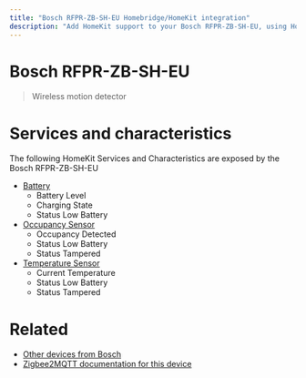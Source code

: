 ```yaml
---
title: "Bosch RFPR-ZB-SH-EU Homebridge/HomeKit integration"
description: "Add HomeKit support to your Bosch RFPR-ZB-SH-EU, using Homebridge, Zigbee2MQTT and homebridge-z2m."
---
```

<!---
This file has been GENERATED using src/docgen/docgen.ts
DO NOT EDIT THIS FILE MANUALLY!
-->
# Bosch RFPR-ZB-SH-EU
> Wireless motion detector


# Services and characteristics
The following HomeKit Services and Characteristics are exposed by
the Bosch RFPR-ZB-SH-EU

* [Battery](../../battery.md)
  * Battery Level
  * Charging State
  * Status Low Battery
* [Occupancy Sensor](../../sensors.md)
  * Occupancy Detected
  * Status Low Battery
  * Status Tampered
* [Temperature Sensor](../../sensors.md)
  * Current Temperature
  * Status Low Battery
  * Status Tampered


# Related
* [Other devices from Bosch](../index.md#bosch)
* [Zigbee2MQTT documentation for this device](https://www.zigbee2mqtt.io/devices/RFPR-ZB-SH-EU.html)